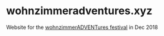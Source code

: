 # wohnzimmeradventures.xyz
Website for the [wohnzimmerADVENTures festival](www.wohnzimmeradventures.xyz) in Dec 2018
